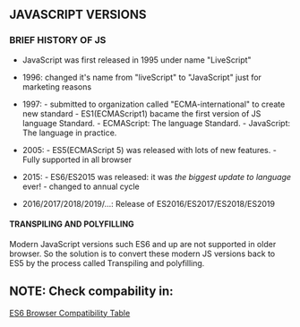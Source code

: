## JAVASCRIPT VERSIONS

### BRIEF HISTORY OF JS

- JavaScript was first released in 1995 under name "LiveScript"

- 1996: changed it's name from "liveScript" to "JavaScript" just for marketing reasons

- 1997: - submitted to organization called "ECMA-international" to create new standard - ES1(ECMAScript1) bacame the first version of JS language Standard. - ECMAScript: The language Standard. - JavaScript: The language in practice.

- 2005: - ES5(ECMAScript 5) was released with lots of new features. - Fully supported in all browser

- 2015: - ES6/ES2015 was released: it was _the biggest update to language_ ever! - changed to annual cycle

- 2016/2017/2018/2019/...: Release of ES2016/ES2017/ES2018/ES2019

#### TRANSPILING AND POLYFILLING

Modern JavaScript versions such ES6 and up are not supported in older browser.
So the solution is to convert these modern JS versions back to ES5 by the process called Transpiling and polyfilling.

## NOTE: Check compability in:

[ES6 Browser Compatibility Table](https://kangax.github.io/compat-table/es6/)
